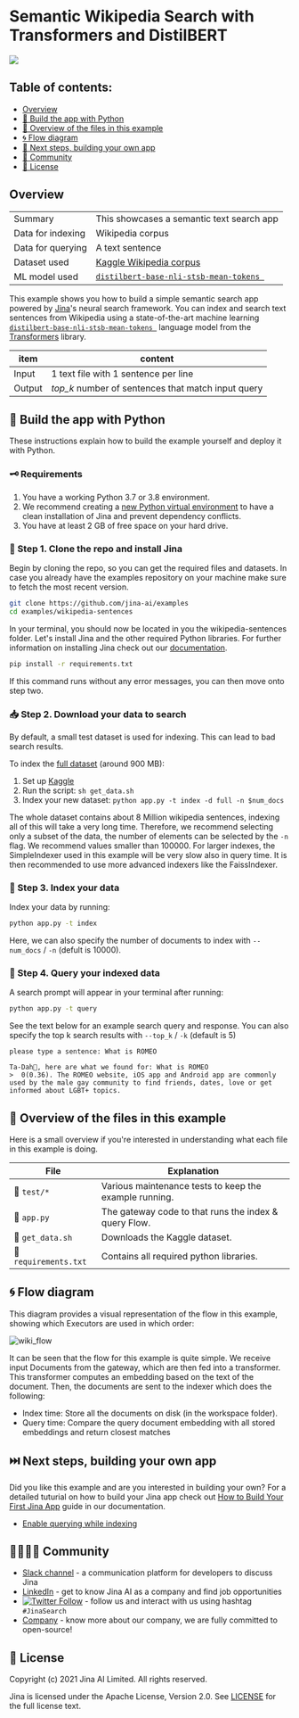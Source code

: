 # Semantic Wikipedia Search with Transformers and DistilBERT

![](https://docs.jina.ai/_images/jinabox-wikipedia.gif)

## Table of contents: 

- [Overview](#overview)
- [🐍 Build the app with Python](#-build-the-app-with-python)
- [🔮 Overview of the files in this example](#-overview-of-the-files-in-this-example)
- [🌀 Flow diagram](#-flow-diagram)
- [🔨 Next steps, building your own app](#-next-steps-building-your-own-app)
- [🙍 Community](#-community)
- [🦄 License](#-license)

## Overview
|  |  |
| ------------- | ------------- |
| Summary | This showcases a semantic text search app |
| Data for indexing | Wikipedia corpus |
| Data for querying | A text sentence  |
| Dataset used |  [Kaggle Wikipedia corpus](kaggle.com/mikeortman/wikipedia-sentences)     |
| ML model used |  [`distilbert-base-nli-stsb-mean-tokens `](https://huggingface.co/sentence-transformers/distilbert-base-nli-stsb-mean-tokens) |

This example shows you how to build a simple semantic search app powered by [Jina](http://www.jina.ai)'s neural search framework. You can index and search text sentences from Wikipedia using a state-of-the-art machine learning  [`distilbert-base-nli-stsb-mean-tokens `](https://huggingface.co/sentence-transformers/distilbert-base-nli-stsb-mean-tokens) language model from the [Transformers](https://huggingface.co) library.

| item   | content                                          |
|--------|--------------------------------------------------|
| Input  | 1 text file with 1 sentence per line             |
| Output | *top_k* number of sentences that match input query |

## 🐍 Build the app with Python

These instructions explain how to build the example yourself and deploy it with Python. 


### 🗝️ Requirements
1. You have a working Python 3.7 or 3.8 environment. 
2. We recommend creating a [new Python virtual environment](https://docs.python.org/3/tutorial/venv.html) to have a clean installation of Jina and prevent dependency conflicts.   
3. You have at least 2 GB of free space on your hard drive. 

### 👾 Step 1. Clone the repo and install Jina


Begin by cloning the repo, so you can get the required files and datasets. In case you already have the examples repository on your machine make sure to fetch the most recent version.

```sh
git clone https://github.com/jina-ai/examples
cd examples/wikipedia-sentences
```

In your terminal,  you should now be located in you the wikipedia-sentences folder. Let's install Jina and the other required Python libraries. For further information on installing Jina check out our [documentation](https://docs.jina.ai/chapters/core/setup/). 


```sh
pip install -r requirements.txt
```
If this command runs without any error messages, you can then move onto step two. 

### 📥 Step 2. Download your data to search 

By default, a small test dataset is used for indexing. This can lead to bad search results.

To index the [full dataset](https://www.kaggle.com/mikeortman/wikipedia-sentences) (around 900 MB):

1. Set up [Kaggle](https://www.kaggle.com/docs/api#getting-started-installation-&-authentication)
2. Run the script: `sh get_data.sh`
3. Index your new dataset: `python app.py -t index -d full -n $num_docs`

The whole dataset contains about 8 Million wikipedia sentences, indexing all of this will take a very long time.
Therefore, we recommend selecting only a subset of the data, the number of elements can be selected by the `-n` flag.
We recommend values smaller than 100000. For larger indexes, the SimpleIndexer used in this example will be very slow also in query time.
It is then recommended to use more advanced indexers like the FaissIndexer.  

### 🏃 Step 3. Index your data

Index your data by running:

```sh
python app.py -t index
```
Here, we can also specify the number of documents to index with ```--num_docs``` / ```-n``` (defult is 10000).

### 🔎 Step 4. Query your indexed data

A search prompt will appear in your terminal after running:

```sh
python app.py -t query
```

See the text below for an example search query and response.
You can also specify the top k search results with ```--top_k``` /  ```-k``` (default is 5)

```
please type a sentence: What is ROMEO
         
Ta-Dah🔮, here are what we found for: What is ROMEO
>  0(0.36). The ROMEO website, iOS app and Android app are commonly used by the male gay community to find friends, dates, love or get informed about LGBT+ topics.

```

## 🔮 Overview of the files in this example
Here is a small overview if you're interested in understanding what each file in this example is doing. 

| File | Explanation |
|---|---|
|📂 `test/*` |  Various maintenance tests to keep the example running. |
|📃 `app.py`  |  The gateway code to that runs the index & query Flow. |
|📃 `get_data.sh`  |  Downloads the Kaggle dataset. |
|📃 `requirements.txt` |   Contains all required python libraries. |


## 🌀 Flow diagram

This diagram provides a visual representation of the flow in this example, showing which Executors are used in which order:

![wiki_flow](.github/flow.png)  

It can be seen that the flow for this example is quite simple. We receive input Documents from the gateway,
which are then fed into a transformer. This transformer computes an embedding based on the text of the document.
Then, the documents are sent to the indexer which does the following:
 - Index time: Store all the documents on disk (in the workspace folder).
 - Query time: Compare the query document embedding with all stored embeddings and return closest matches

## ⏭️ Next steps, building your own app

Did you like this example and are you interested in building your own? For a detailed tuturial on how to build your Jina app check out [How to Build Your First Jina App](https://docs.jina.ai/chapters/my_first_jina_app/#how-to-build-your-first-jina-app) guide in our documentation.

- [Enable querying while indexing](https://github.com/jina-ai/examples/tree/master/wikipedia-sentences-query-while-indexing)

## 👩‍👩‍👧‍👦 Community

- [Slack channel](https://slack.jina.ai) - a communication platform for developers to discuss Jina
- [LinkedIn](https://www.linkedin.com/company/jinaai/) - get to know Jina AI as a company and find job opportunities
- [![Twitter Follow](https://img.shields.io/twitter/follow/JinaAI_?label=Follow%20%40JinaAI_&style=social)](https://twitter.com/JinaAI_) - follow us and interact with us using hashtag `#JinaSearch`  
- [Company](https://jina.ai) - know more about our company, we are fully committed to open-source!

## 🦄 License

Copyright (c) 2021 Jina AI Limited. All rights reserved.

Jina is licensed under the Apache License, Version 2.0. See [LICENSE](https://github.com/jina-ai/examples/blob/master/LICENSE) for the full license text.
